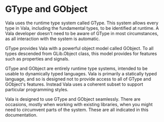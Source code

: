 

GType and GObject
=================

Vala uses the runtime type system called GType. This system allows every type in Vala, including the fundamental types, to be identified at runtime. A Vala developer doesn't need to be aware of GType in most circumstances, as all interaction with the system is automatic.

GType provides Vala with a powerful object model called GObject. To all types descended from GLib.Object class, this model provides for features such as properties and signals.

GType and GObject are entirely runtime type systems, intended to be usable to dynamically typed languages. Vala is primarily a statically typed language, and so is designed not to provide access to all of GType and GObject's features. Instead Vala uses a coherent subset to support particular programming styles.

Vala is designed to use GType and GObject seamlessly. There are occasions, mostly when working with existing libraries, when you might need to circumvent parts of the system. These are all indicated in this documentation.

